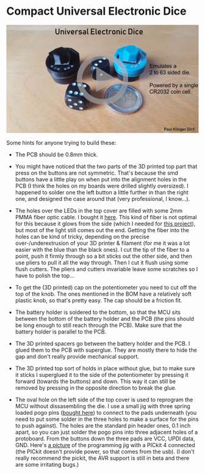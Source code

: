 # Compact Universal Electronic Dice


[![](video_link_image.jpg)](https://youtu.be/G88BLo7Vowo "Project video")

Some hints for anyone trying to build these:

- The PCB should be 0.8mm thick.

- You might have noticed that the two parts of the 3D printed top part that press on the buttons are not symmetric. That's because the smd buttons have a little play on when put into the alignment holes in the PCB (I think the holes on my boards were drilled slightly oversized). I happened to solder one the left button a little further in than the right one, and designed the case around that (very professional, I know...).

- The holes over the LEDs in the top cover are filled with some 2mm PMMA fiber optic cable. I bought it [here](https://www.aliexpress.com/item/5mX-Transparent-side-glow-plastic-PMMA-fiber-optic-cable-solid-core-optic-cable-diameter-2mm-3mm/32807597828.html). This kind of fiber is not optimal for this because it glows from the side (which I needed for [this project](https://github.com/PaulKlinger/kerr_geodesic_sculpture)), but most of the light still comes out the end. Getting the fiber into the holes can be kind of tricky, depending on the precise over-/underextrusion of your 3D printer & filament (for me it was a lot easier with the blue than the black ones). I cut the tip of the fiber to a point, push it firmly through so a bit sticks out the other side, and then use pliers to pull it all the way through. Then I cut it flush using some flush cutters. The pliers and cutters invariable leave some scratches so I have to polish the top...

- To get the (3D printed) cap on the potentiometer you need to cut off the top of the knob. The ones mentioned in the BOM have a relatively soft plastic knob, so that's pretty easy. The cap should be a friction fit.

- The battery holder is soldered to the bottom, so that the MCU sits between the bottom of the battery holder and the PCB (the pins should be long enough to still reach through the PCB). Make sure that the battery holder is parallel to the PCB.

- The 3D printed spacers go between the battery holder and the PCB. I glued them to the PCB with superglue. They are mostly there to hide the gap and don't really provide mechanical support.

- The 3D printed top sort of holds in place without glue, but to make sure it sticks I superglued it to the side of the potentiometer by pressing it forward (towards the buttons) and down. This way it can still be removed by pressing in the opposite direction to break the glue.

- The oval hole on the left side of the top cover is used to reprogram the MCU without dissasembling the die. I use a small jig with three spring loaded pogo pins ([bought here](https://www.aliexpress.com/item/50pcs-set-New-P75-B1-Dia-1-02mm-100g-Cusp-Spear-Spring-Loaded-Test-Probes-Pogo/32767984398.html)) to connect to the pads underneath (you need to put some solder in the three holes to make a surface for the pins to push against). The holes are the standard pin header ones, 0.1 inch apart, so you can just solder the pogo pins into three adjacent holes of a protoboard. From the buttons down the three pads are VCC, UPDI data, GND. Here's [a picture](programming_jig.jpg) of the programming jig with a PICkit 4 connected (the PICkit doesn't provide power, so that comes from the usb). (I don't really recommend the pickit, the AVR support is still in beta and there are some irritating bugs.)